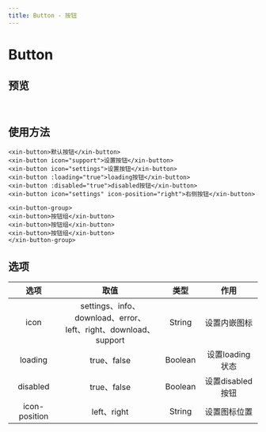 ```yaml
---
title: Button - 按钮
---
```


# Button

## 预览
&nbsp;
<ClientOnly>
<button-demo></button-demo>
</ClientOnly>

## 使用方法

```vue
<xin-button>默认按钮</xin-button>
<xin-button icon="support">设置按钮</xin-button>
<xin-button icon="settings">设置按钮</xin-button>
<xin-button :loading="true">loading按钮</xin-button>
<xin-button :disabled="true">disabled按钮</xin-button>
<xin-button icon="settings" icon-position="right">右侧按钮</xin-button>

<xin-button-group>
<xin-button>按钮组</xin-button>
<xin-button>按钮组</xin-button>
<xin-button>按钮组</xin-button>
</xin-button-group>
```

## 选项<Badge text="支持选项" />


|         选项          |                               取值                               |           类型           |      作用       |
|:-------------------:|:--------------------------------------------------------------:|:----------------------:|:-------------:|
|        icon         | settings、info、download、error、<br/> left、right、download、support |         String         |    设置内嵌图标     |
|       loading       |                           true、false                           | Boolean  |  设置loading状态  |
|      disabled       |                           true、false                           | Boolean  | 设置disabled按钮  |
|    icon-position    |                           left、right                           |         String         |    设置图标位置     |

